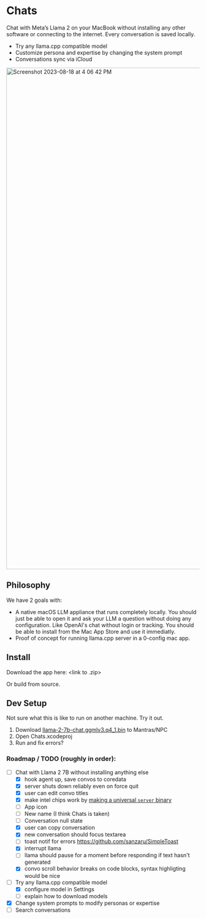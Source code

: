 # Chats

Chat with Meta’s Llama 2 on your MacBook without installing any other software or connecting to the internet. Every conversation is saved locally.

- Try any llama.cpp compatible model
- Customize persona and expertise by changing the system prompt
- Conversations sync via iCloud

<img width="1308" alt="Screenshot 2023-08-18 at 4 06 42 PM" src="https://github.com/npc-pet/FreeChat/assets/282016/32ad0988-a391-40f4-b94a-479a06f9366d">


## Philosophy

We have 2 goals with:
- A native macOS LLM appliance that runs completely locally. You should just be able to open it and ask your LLM a question without doing any configuration. Like OpenAI's chat without login or tracking. You should be able to install from the Mac App Store and use it immediatly.
- Proof of concept for running llama.cpp server in a 0-config mac app.

## Install

Download the app here: <link to .zip>

Or build from source.

## Dev Setup

Not sure what this is like to run on another machine. Try it out.

1. Download [llama-2-7b-chat.ggmlv3.q4_1.bin](https://huggingface.co/TheBloke/Llama-2-7B-Chat-GGML/tree/main) to Mantras/NPC
2. Open Chats.xcodeproj
3. Run and fix errors?

### Roadmap / TODO (roughly in order):
- [ ] Chat with Llama 2 7B without installing anything else
  - [x] hook agent up, save convos to coredata
  - [x] server shuts down reliably even on force quit
  - [x] user can edit convo titles
  - [x] make intel chips work by [making a universal `server` binary](https://developer.apple.com/documentation/apple-silicon/building-a-universal-macos-binary#Update-the-Architecture-List-of-Custom-Makefiles)
  - [ ] App icon
  - [ ] New name (I think Chats is taken)
  - [ ] Conversation null state
  - [x] user can copy conversation
  - [x] new conversation should focus textarea
  - [ ] toast notif for errors https://github.com/sanzaru/SimpleToast
  - [x] interrupt llama
  - [ ] llama should pause for a moment before responding if text hasn't generated
  - [x] convo scroll behavior breaks on code blocks, syntax highligting would be nice

- [ ] Try any llama.cpp compatible model
  - [x] configure model in Settings
  - [ ] explain how to download models
- [x] Change system prompts to modify personas or expertise
- [ ] Search conversations
